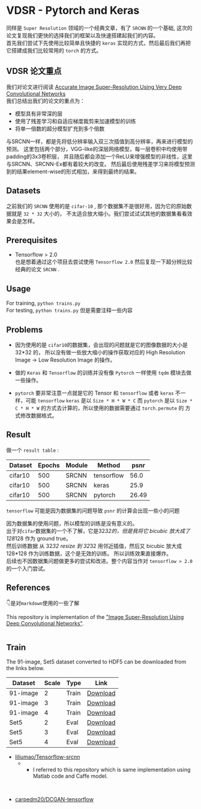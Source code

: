 # VDSR - Pytorch and Keras 

同样是 `Super Resolution` 领域的一个经典文章，有了 `SRCNN` 的一个基础, 这次的论文复现我们更快的选择我们的框架以及快速搭建起我们的内容。  
首先我们尝试下先使用比较简单且快捷的 `keras` 实现的方式，然后最后我们再把它搭建成我们比较常用的 `torch` 的方式。


## VDSR 论文重点
我们对论文进行阅读  [Accurate Image Super-Resolution Using Very Deep Convolutional Networks](https://www.cv-foundation.org/openaccess/content_cvpr_2016/papers/Kim_Accurate_Image_Super-Resolution_CVPR_2016_paper.pdf)  
我们总结出我们的论文的重点为：
* 模型具有非常深的层
* 使用了残差学习和自适应梯度裁剪来加速模型的训练
* 将单一倍数的超分模型扩充到多个倍数  
  
与SRCNN一样，都是先将低分辨率输入双三次插值到高分辨率，再来进行模型的预测。
这里包括两个部分，VGG-like的深层网络模型，每一层卷积中均使用带padding的3x3卷积层，
并且随后都会添加一个ReLU来增强模型的非线性，这里与SRCNN、SRCNN-Ex都有着较大的改变。
然后最后使用残差学习来将模型预测到的结果element-wise的形式相加，来得到最终的结果。


## Datasets
之前我们的 `SRCNN` 使用的是 `cifar-10` , 那个数据集不是很好用，因为它的原始数据就是 `32 * 32` 大小的，
不太适合放大缩小。我们尝试试试其他的数据集看看效果会是怎样。

## Prerequisites
 * Tensorflow  > 2.0  
也是想着通过这个项目去尝试使用 `Tensorflow 2.0` 然后复现一下超分辨比较经典的论文 `SRCNN` . 


## Usage
For training, `python trains.py`
<br>
For testing, `python trains.py`
但是需要注释一些内容


## Problems
* 因为使用的是 `cifar10`的数据集，会出现的问题就是它的图像数据的大小是 32*32 的，
  所以没有做一些放大缩小的操作获取对应的 High Resolution Image -> Low Resolution Image 的操作。
  
* 做的 `Keras` 和 `Tensorflow` 的训练并没有像 `Pytorch` 一样使用 `tqdm` 模块去做一些操作。  
  
* `pytorch` 要非常注意一点就是它的 Tensor 和 `tensorflow` 或者 `keras` 不一样，可能 `tensorflow` `keras` 是以
  `Size * H * W * C` 而 `pytorch` 是以 `Size * C * H * W` 的方式去计算的，所以使用的数据需要通过 `torch.permute` 的 方式修改数据格式。  
    
  

## Result
  
做一个 `result table` :  

| Dataset | Epochs | Module | Method     | psnr   |
|---------|------- |------  |------      | ------ |
| cifar10 | 500    | SRCNN  | tensorflow | 56.0   |
| cifar10 | 500    | SRCNN  | keras      | 25.9   |
| cifar10 | 500    | SRCNN  | pytorch    | 26.49  |

  
`tensorflow` 可能是因为数据集的问题导致 `psnr` 的计算会出现一些小的问题

因为数据集的使用问题，所以模型的训练是没有意义的。  
出于对`cifar`数据集的一个不了解，它是32*32的，但是我将它 bicubic 放大成了 128*128 作为 ground true。  
然后训练数据 从 32*32 resize 到 32*32 用邻近插值，然后又 bicubic 放大成 128*128 作为训练数据，这个是无效的训练。
所以训练效果直接爆炸。  
后续也不因数据集问题做更多的尝试和改进。整个内容当作对 `tensorflow > 2.0`  的一个入门尝试。

## References

👇是对`markdown`使用的一些了解

This repository is implementation of the ["Image Super-Resolution Using Deep Convolutional Networks"](https://arxiv.org/abs/1501.00092).

<center><img src=""></center>

## Train

The 91-image, Set5 dataset converted to HDF5 can be downloaded from the links below.

| Dataset | Scale | Type | Link |
|---------|-------|------|------|
| 91-image | 2 | Train | [Download](https://www.dropbox.com/s/2hsah93sxgegsry/91-image_x2.h5?dl=0) |
| 91-image | 3 | Train | [Download](https://www.dropbox.com/s/curldmdf11iqakd/91-image_x3.h5?dl=0) |
| 91-image | 4 | Train | [Download](https://www.dropbox.com/s/22afykv4amfxeio/91-image_x4.h5?dl=0) |
| Set5 | 2 | Eval | [Download](https://www.dropbox.com/s/r8qs6tp395hgh8g/Set5_x2.h5?dl=0) |
| Set5 | 3 | Eval | [Download](https://www.dropbox.com/s/58ywjac4te3kbqq/Set5_x3.h5?dl=0) |
| Set5 | 4 | Eval | [Download](https://www.dropbox.com/s/0rz86yn3nnrodlb/Set5_x4.h5?dl=0) |



* [liliumao/Tensorflow-srcnn](https://github.com/liliumao/Tensorflow-srcnn) 
  * - I referred to this repository which is same implementation using Matlab code and Caffe model.
<br>

* [carpedm20/DCGAN-tensorflow](https://github.com/carpedm20/DCGAN-tensorflow) 

